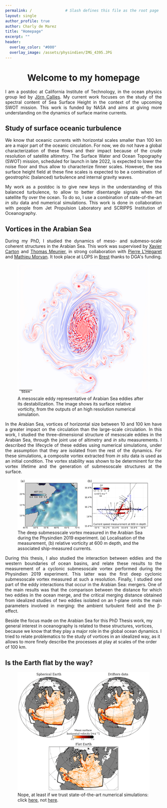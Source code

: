 ```yaml
---
permalink: /               # Slash defines this file as the root page
layout: single 
author_profile: true
author: Charly de Marez
title: "Homepage"
excerpt: ""
header:
  overlay_color: "#000"
  overlay_image: /assets/physindien/IMG_4395.JPG
---
```



# <center> Welcome to my homepage</center> 




<p align="justify">
 I am a postdoc at California Institute of Technology, in the ocean physics group led by <a href=" https://jcallies.com/">Jörn Callies</a>. My current work focuses on the study of the spectral content of Sea Surface Height in the context of the upcoming SWOT mission. This work is funded by NASA and aims at giving more understanding on the dynamics of surface marine currents. 
</p>

## Study of surface oceanic turbulence 

<p align="justify">
We know that oceanic currents with horizontal scales smaller than 100 km are a major part of the oceanic circulation. For now, we do not have a global characterization of these flows and their impact because of the crude resolution of satellite altimetry.
The Surface Water and Ocean Topography (SWOT) mission, scheduled for launch in late 2022, is expected to lower the noise floor and thus allow to characterize finner scales.
However, the sea surface height field at these fine scales is expected to be a combination of geostrophic (balanced) turbulence and internal gravity waves.
</p>

<p align="justify">
My work as a postdoc is to give new keys in the understanding of this balanced turbulence, to allow to better disentangle signals when the satellite fly over the ocean.
To do so, I use a combination of state-of-the-art <i>in situ</i> data and numerical simulations. This work is done in collaboration with people from Jet Propulsion Laboratory and SCRIPPS Institution of Oceanography.
</p>



## Vortices in the Arabian Sea

<p align="justify">
During my PhD, I studied the dynamics of meso- and submeso-scale coherent structures in the Arabian Sea. This work was supervised by <a href="https://scholar.google.com/citations?user=R_-h7fgAAAAJ&hl=en">Xavier Carton</a> and <a href="https://scholar.google.fr/citations?user=EI2ZEqAAAAAJ&hl=fr">Thomas Meunier</a>, in strong collaboration with <a href="https://www.researchgate.net/profile/Pierre-Lhegaret">Pierre L'Hégaret</a> and <a href="https://www.researchgate.net/profile/Mathieu-Morvan">Mathieu Morvan</a>. It took place at LOPS in <a href="https://en.wikipedia.org/wiki/T%C3%ADr_na_n%C3%93g">Brest</a> thanks to DGA's funding.
</p>

<figure> <img src="/assets/nice_ending.png">
<figcaption> A mesoscale eddy representative of Arabian Sea eddies after its destabilization. The image shows its surface relative vorticity, from the outputs of an high resolution numerical simulation.</figcaption> </figure>

<p align="justify">
In the Arabian Sea, vortices of horizontal size between 10 and 100 km have a greater impact on the circulation than the large-scale circulation.
In this work, I studied the three-dimensional structure of mesoscale eddies in the Arabian Sea, through the joint use of altimetry and  <i>in situ</i>  measurements.  I described the lifecycle of these eddies using numerical simulations, under the assumption that they are isolated from the rest of the dynamics. For these simulations, a composite vortex extracted from  <i>in situ</i>  data is used as an initial condition.  The vortex stability was shown to be determinent for the vortex lifetime and the generation of submesoscale structures at the surface. 
</p>

<figure> <img src="/assets/Recap_dynamical_mod.png">
<figcaption> The deep submesoscale vortex measured in the Arabian Sea during the Physindien 2019 experiment. (a) Localisation of the measurement, (b) relative vorticity at 600 m depth, and the associated ship-measured currents.</figcaption> </figure>


<p align="justify">
During this thesis, I also studied the interaction between eddies and the western boundaries of ocean basins, and relate these results to the measurement of a cyclonic submesoscale vortex performed during the Physindien 2019 experiment.
This latter was the first deep cyclonic submesoscale vortex measured at such a resolution.
Finally, I studied one part of the eddy interactions that occur in the Arabian Sea: mergers. One of the main results was that the comparison between the distance for which two eddies in the ocean merge, and the critical merging distance obtained from idealized studies of two eddies isolated on an f-plane omits the main parameters involved in merging: the ambient turbulent field and the β-effect.
</p>

<p align="justify">

Beside the focus made on the Arabian Sea for this PhD Thesis work, my general interest in oceanography is related to these structures, vortices, because we know that they play a major role in the global ocean dynamics. I tried to relate problematics to the study of vortices in an idealized way, as it allows to more finely describe the processes at play at scales of the order of 100 km.
</p>


## Is the Earth flat by the way?

<figure> <img src="/assets/compare_current_fancy.png">
<figcaption> Nope, at least if we trust state-of-the-art numerical simulations: click <a href="https://arxiv.org/abs/2001.01521">here</a>, not <a href="https://www.youtube.com/watch?v=pMKQTyrqTs0">here</a>. </figcaption> </figure>






